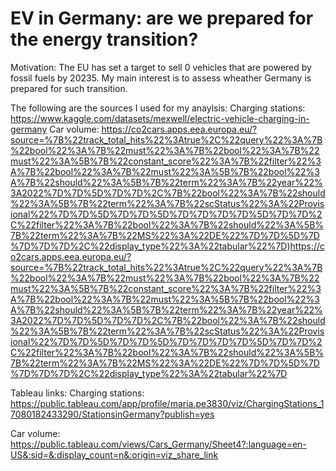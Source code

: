 # EV in Germany: are we prepared for the energy transition?


 Motivation: 
 The EU has set a target to sell 0 vehicles that are powered by fossil fuels by 20235. My main interest is to assess wheather Germany is prepared for such transition. 

 The following are the sources I used for my anaylsis: 
   Charging stations: https://www.kaggle.com/datasets/mexwell/electric-vehicle-charging-in-germany
   Car volume: https://co2cars.apps.eea.europa.eu/?source=%7B%22track_total_hits%22%3Atrue%2C%22query%22%3A%7B%22bool%22%3A%7B%22must%22%3A%7B%22bool%22%3A%7B%22must%22%3A%5B%7B%22constant_score%22%3A%7B%22filter%22%3A%7B%22bool%22%3A%7B%22must%22%3A%5B%7B%22bool%22%3A%7B%22should%22%3A%5B%7B%22term%22%3A%7B%22year%22%3A2022%7D%7D%5D%7D%7D%2C%7B%22bool%22%3A%7B%22should%22%3A%5B%7B%22term%22%3A%7B%22scStatus%22%3A%22Provisional%22%7D%7D%5D%7D%7D%5D%7D%7D%7D%7D%5D%7D%7D%2C%22filter%22%3A%7B%22bool%22%3A%7B%22should%22%3A%5B%7B%22term%22%3A%7B%22MS%22%3A%22DE%22%7D%7D%5D%7D%7D%7D%7D%2C%22display_type%22%3A%22tabular%22%7D)https://co2cars.apps.eea.europa.eu/?source=%7B%22track_total_hits%22%3Atrue%2C%22query%22%3A%7B%22bool%22%3A%7B%22must%22%3A%7B%22bool%22%3A%7B%22must%22%3A%5B%7B%22constant_score%22%3A%7B%22filter%22%3A%7B%22bool%22%3A%7B%22must%22%3A%5B%7B%22bool%22%3A%7B%22should%22%3A%5B%7B%22term%22%3A%7B%22year%22%3A2022%7D%7D%5D%7D%7D%2C%7B%22bool%22%3A%7B%22should%22%3A%5B%7B%22term%22%3A%7B%22scStatus%22%3A%22Provisional%22%7D%7D%5D%7D%7D%5D%7D%7D%7D%7D%5D%7D%7D%2C%22filter%22%3A%7B%22bool%22%3A%7B%22should%22%3A%5B%7B%22term%22%3A%7B%22MS%22%3A%22DE%22%7D%7D%5D%7D%7D%7D%7D%2C%22display_type%22%3A%22tabular%22%7D


   
Tableau links: 
Charging stations: https://public.tableau.com/app/profile/maria.pe3830/viz/ChargingStations_17080182433290/StationsinGermany?publish=yes

Car volume: https://public.tableau.com/views/Cars_Germany/Sheet4?:language=en-US&:sid=&:display_count=n&:origin=viz_share_link
   
